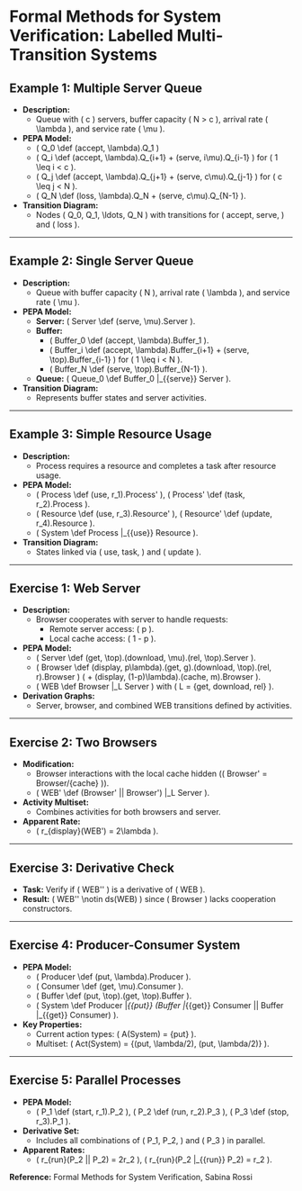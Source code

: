 # Formal Methods for System Verification: Labelled Multi-Transition Systems

## Example 1: Multiple Server Queue
- **Description:**
  - Queue with \( c \) servers, buffer capacity \( N > c \), arrival rate \( \lambda \), and service rate \( \mu \).
- **PEPA Model:**
  - \( Q_0 \def (accept, \lambda).Q_1 \)
  - \( Q_i \def (accept, \lambda).Q_{i+1} + (serve, i\mu).Q_{i-1} \) for \( 1 \leq i < c \).
  - \( Q_j \def (accept, \lambda).Q_{j+1} + (serve, c\mu).Q_{j-1} \) for \( c \leq j < N \).
  - \( Q_N \def (loss, \lambda).Q_N + (serve, c\mu).Q_{N-1} \).
- **Transition Diagram:**
  - Nodes \( Q_0, Q_1, \ldots, Q_N \) with transitions for \( accept, serve, \) and \( loss \).

---

## Example 2: Single Server Queue
- **Description:**
  - Queue with buffer capacity \( N \), arrival rate \( \lambda \), and service rate \( \mu \).
- **PEPA Model:**
  - **Server:** \( Server \def (serve, \mu).Server \).
  - **Buffer:** 
    - \( Buffer_0 \def (accept, \lambda).Buffer_1 \).
    - \( Buffer_i \def (accept, \lambda).Buffer_{i+1} + (serve, \top).Buffer_{i-1} \) for \( 1 \leq i < N \).
    - \( Buffer_N \def (serve, \top).Buffer_{N-1} \).
  - **Queue:** \( Queue_0 \def Buffer_0 \|_{\{serve\}} Server \).
- **Transition Diagram:**
  - Represents buffer states and server activities.

---

## Example 3: Simple Resource Usage
- **Description:**
  - Process requires a resource and completes a task after resource usage.
- **PEPA Model:**
  - \( Process \def (use, r_1).Process' \), \( Process' \def (task, r_2).Process \).
  - \( Resource \def (use, r_3).Resource' \), \( Resource' \def (update, r_4).Resource \).
  - \( System \def Process \|_{\{use\}} Resource \).
- **Transition Diagram:**
  - States linked via \( use, task, \) and \( update \).

---

## Exercise 1: Web Server
- **Description:**
  - Browser cooperates with server to handle requests:
    - Remote server access: \( p \).
    - Local cache access: \( 1 - p \).
- **PEPA Model:**
  - \( Server \def (get, \top).(download, \mu).(rel, \top).Server \).
  - \( Browser \def (display, p\lambda).(get, g).(download, \top).(rel, r).Browser \)
    \( + (display, (1-p)\lambda).(cache, m).Browser \).
  - \( WEB \def Browser \|_L Server \) with \( L = \{get, download, rel\} \).
- **Derivation Graphs:**
  - Server, browser, and combined WEB transitions defined by activities.

---

## Exercise 2: Two Browsers
- **Modification:**
  - Browser interactions with the local cache hidden (\( Browser' = Browser/\{cache\} \)).
  - \( WEB' \def (Browser' || Browser') \|_L Server \).
- **Activity Multiset:**
  - Combines activities for both browsers and server.
- **Apparent Rate:**
  - \( r_{display}(WEB') = 2\lambda \).

---

## Exercise 3: Derivative Check
- **Task:** Verify if \( WEB'' \) is a derivative of \( WEB \).
- **Result:** \( WEB'' \notin ds(WEB) \) since \( Browser \) lacks cooperation constructors.

---

## Exercise 4: Producer-Consumer System
- **PEPA Model:**
  - \( Producer \def (put, \lambda).Producer \).
  - \( Consumer \def (get, \mu).Consumer \).
  - \( Buffer \def (put, \top).(get, \top).Buffer \).
  - \( System \def Producer \|_{\{put\}} (Buffer \|_{\{get\}} Consumer || Buffer \|_{\{get\}} Consumer) \).
- **Key Properties:**
  - Current action types: \( A(System) = \{put\} \).
  - Multiset: \( Act(System) = \{(put, \lambda/2), (put, \lambda/2)\} \).

---

## Exercise 5: Parallel Processes
- **PEPA Model:**
  - \( P_1 \def (start, r_1).P_2 \), \( P_2 \def (run, r_2).P_3 \), \( P_3 \def (stop, r_3).P_1 \).
- **Derivative Set:**
  - Includes all combinations of \( P_1, P_2, \) and \( P_3 \) in parallel.
- **Apparent Rates:**
  - \( r_{run}(P_2 || P_2) = 2r_2 \), \( r_{run}(P_2 \|_{\{run\}} P_2) = r_2 \).

**Reference:** Formal Methods for System Verification, Sabina Rossi
